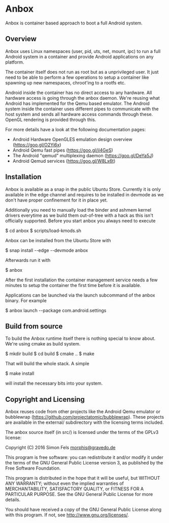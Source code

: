 # Anbox

Anbox is container based approach to boot a full Android system.

## Overview

Anbox uses Linux namespaces (user, pid, uts, net, mount, ipc) to run a
full Android system in a container and provide Android applications on
any platform.

The container itself does not run as root but as a unprivileged user.
It just need to be able to perform a few operations to setup a
container like spawning up new namespaces, chroot'ing to a rootfs etc.

Android inside the container has no direct access to any hardware. All
hardware access is going through the anbox daemon. We're reusing what
Android has implemented for the Qemu based emulator. The Android system
inside the container uses different pipes to communicate with the host
system and sends all hardware access commands through these. OpenGL
rendering is provided through this.

For more details have a look at the following documentation pages:

 * Android Hardware OpenGLES emulation design overview
   (https://goo.gl/O2Yi6x)
 * Android Qemu fast pipes (https://goo.gl/jl4GeS)
 * The Android "qemud" multiplexing daemon (https://goo.gl/DeYa5J)
 * Android Qemud services (https://goo.gl/W8Lx6t)

## Installation

Anbox is available as a snap in the public Ubuntu Store. Currently it
is only available in the edge channel and requires to be installed in
devmode as we don't have proper confinement for it in place yet.

Additionally you need to manually load the binder and ashmem kernel
drivers everytime as we build them out-of-tree with a hack as this
isn't officially supported. Before you start anbox you always need
to execute

$ cd anbox
$ scripts/load-kmods.sh

Anbox can be installed from the Ubuntu Store with

$ snap install --edge --devmode anbox

Afterwards run it with

$ anbox

After the first installation the container management service needs
a few minutes to setup the container the first time before it is
available.

Applications can be launched via the launch subcommand of the anbox
binary. For example

$ anbox launch --package com.android.settings

## Build from source

To build the Anbox runtime itself there is nothing special to know
about. We're using cmake as build system.

$ mkdir build
$ cd build
$ cmake ..
$ make

That will build the whole stack. A simple

$ make install

will install the necessary bits into your system.

## Copyright and Licensing

Anbox reuses code from other projects like the Android Qemu emulator
or bubblewrap (https://github.com/projectatomic/bubblewrap). These
projects are available in the external/ subdirectory with the
licensing terms included.

The anbox source itself (in src/) is licensed under the terms of
the GPLv3 license:

Copyright (C) 2016 Simon Fels <morphis@gravedo.de>

This program is free software: you can redistribute it and/or modify it
under the terms of the GNU General Public License version 3, as published
by the Free Software Foundation.

This program is distributed in the hope that it will be useful, but
WITHOUT ANY WARRANTY; without even the implied warranties of
MERCHANTABILITY, SATISFACTORY QUALITY, or FITNESS FOR A PARTICULAR
PURPOSE.  See the GNU General Public License for more details.

You should have received a copy of the GNU General Public License along
with this program.  If not, see <http://www.gnu.org/licenses/>.
